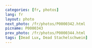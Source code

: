 ```yaml
---
categories: [fr, photos]
lang: fr
layout: photo
next_photo: /fr/photos/P0000342.html
picname: P0000343
prev_photo: /fr/photos/P0000344.html
tags: [Dead Lux, Dead Stachelschwein]
---
```

